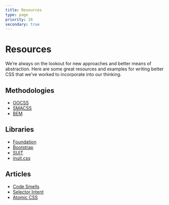 ```yaml
---
title: Resources
type: page
priority: 18
secondary: true
---
```


Resources
=========

We’re always on the lookout for new approaches and better means of abstraction. Here are some great resources and examples for writing better CSS that we’ve worked to incorporate into our thinking.

Methodologies
-------------

- [OOCSS](http://oocss.org)
- [SMACSS](http://smacss.com)
- [BEM](http://bem.info/method)

Libraries
---------

- [Foundation](http://foundation.zurb.com)
- [Bootstrap](http://getbootstrap.com)
- [SUIT](https://github.com/suitcss/suit)
- [inuit.css](https://github.com/csswizardry/inuit.css)

Articles
--------

- [Code Smells](http://csswizardry.com/2012/11/code-smells-in-css)
- [Selector Intent](http://csswizardry.com/2012/07/shoot-to-kill-css-selector-intent)
- [Atomic CSS](http://coding.smashingmagazine.com/2013/10/21/challenging-css-best-practices-atomic-approach)
